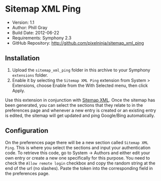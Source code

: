# Sitemap XML Ping

- Version: 1.1
- Author: Phill Gray
- Build Date: 2012-06-22
- Requirements: Symphony 2.3
- GitHub Repository: <http://github.com/pixelninja/sitemap_xml_ping>

## Installation

1. Upload the `sitemap_xml_ping` folder in this archive to your Symphony `extensions` folder.
2. Enable it by selecting the `Sitemap XML Ping` extension from System > Extensions, choose Enable from the With Selected menu, then click Apply.

Use this extension in conjunction with [Sitemap XML](http://symphony-cms.com/download/extensions/view/68689/). Once the sitemap has been generated, you can select the sections that they relate to in the preferences page and whenever a new entry is created or an existing entry is edited, the sitemap will get updated and ping Google/Bing automatically.

## Configuration

On the preferences page there will be a new section called `Sitemap XML Ping`. This is where you select the sections and input your authentication code. To retrieve this code, go to System -> Authors and either edit your own entry or create a new one specifically for this purpose. You need to check the `Allow remote login` checkbox and copy the random string at the end of the url (no slashes). Paste the token into the corresponding field in the preferences page.